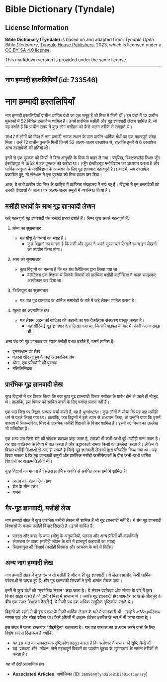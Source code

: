 # Bible Dictionary (Tyndale)

## License Information

**Bible Dictionary (Tyndale)** is based on and adapted from: _Tyndale Open Bible Dictionary_, [Tyndale House Publishers](https://tyndaleopenresources.com/), 2023, which is licensed under a [CC BY-SA 4.0 license](https://creativecommons.org/licenses/by-sa/4.0/legalcode.en).

This markdown version is provided under the same license.



--------------------------------

## नाग हम्मादी हस्तलिपियाँ (id: 733546)

नाग हम्मादी हस्तलिपियाँ
=======================

नाग हम्मादी हस्तलिपियाँ प्राचीन धार्मिक ग्रंथों का एक समूह हैं जो मिस्र में मिली थीं। इन ग्रंथों में 12 प्राचीन पुस्तकों में 52 विभिन्न दस्तावेज शामिल हैं। इनमें प्रारंभिक मसीही और गूढ़ ज्ञानवादी लेखन शामिल हैं, जो यह दर्शाते हैं कि प्राचीन समय में कुछ लोग मसीहत को कैसे अलग तरीके से समझते थे।

1947 में लोगों को मिस्र में नाग हम्मादी नामक स्थान के पास प्राचीन धार्मिक ग्रंथों का एक महत्वपूर्ण संग्रह मिला। उन्हें 12 प्राचीन पुस्तकें मिलीं जिनमें 52 अलग\-अलग दस्तावेज थे, हालांकि इनमें से 6 दस्तावेज अन्य दस्तावेजों की प्रतियां थीं।

इनमें से एक पुस्तक को किसी ने बिना अनुमति के मिस्र से बाहर ले गया। ज्यूरिख, स्विटजरलैंड स्थित जूँग इंस्टीट्यूट ने 1952 में इस पुस्तक को खरीदा था। (जूँग इंस्टीट्यूट मनोविज्ञान का अध्ययन करता है और धार्मिक अनुभव के मनोविज्ञान के अध्ययन के लिए गूढ़ ज्ञानवाद महत्वपूर्ण है।) बाद में, जब दस्तावेज़ प्रकाशित हुए, तो संस्थान ने इस पुस्तक को मिस्र वापस कर दिया।

आज, ये सभी प्राचीन ग्रंथ मिस्र के काहिरा में कॉप्टिक संग्रहालय में रखे गए हैं। विद्वानों ने इन दस्तावेजों को उनकी शिक्षाओं के आधार पर अलग\-अलग समूहों में व्यवस्थित किया है।

मसीही प्रभावों के साथ गूढ़ ज्ञानवादी लेखन
-----------------------------------------

कई महत्वपूर्ण गूढ़ ज्ञानवादी ग्रंथ मसीही प्रभाव दर्शाते हैं। निम्न कुछ सबसे महत्वपूर्ण हैं:

1. थोमा का सुसमाचार

    * यह यीशु के वचनों का संग्रह है।
        * कुछ विद्वानों का मानना है कि मत्ती और लूका ने अपने सुसमाचार लिखते समय इन लेखनों का उपयोग किया होगा।
2. सत्य का सुसमाचार

    * कुछ विद्वानों का मानना है कि यह ग्रंथ वैलेंटिनस द्वारा लिखा गया था।
        * वेलेंटिनस एक शिक्षक थे जिनके विचारों को प्रारंभिक मसीही कलीसिया ने गलत समझकर अस्वीकार कर दिया था।
3. फिलिप्पुस का सुसमाचार

    * यह पाठ गूढ़ ज्ञानवाद के धार्मिक समारोहों के बारे में कई लेखन शामिल करता है।
4. यूहन्ना का अप्रमाणिक ग्रंथ

    * यह लेखन अदन की वाटिका की कहानी का एक वैकल्पिक संस्करण प्रस्तुत करता है।
        * यह सीरियाई गूढ़ ज्ञानवाद द्वारा लिखा गया था, जिनकी बाइबल के बारे में अपनी अलग समझ थी।

अन्य ग्रंथ जो गूढ़ ज्ञानवाद पर स्पष्ट मसीही प्रभाव दर्शाते हैं, उनमें शामिल हैं:

* पुनरुत्थान पर लेख
* पतरस और याकूब के कई अंतकालिक ग्रंथ
* थोमा, एक प्रतियोगी की पुस्तक
* मलिकिसिदक

प्रारंभिक गूढ़ ज्ञानवादी लेख
----------------------------

कुछ विद्वानों ने यह विचार किया कि क्या कुछ गूढ़ ज्ञानवादी विचार मसीहत के प्रारंभ होने से पहले ही मौजूद थे। हालांकि, इस विचार को साबित करने के लिए पर्याप्त प्रमाण नहीं हैं।

एक पाठ जिस पर विद्वान अक्सर चर्चा करते हैं, वह है *यूग्नोस्टोस*। कुछ लोगों ने सोचा कि यह पाठ मसीही धर्म से पहले लिखा गया था। हालांकि, जब विद्वानों ने इसे ध्यान से अध्ययन किया, तो उन्होंने पाया कि इसमें वास्तव में सिकन्दरिया, मिस्र के प्रारंभिक मसीही शिक्षकों के विचार शामिल हैं। इसमें नए नियम का उल्लेख भी सम्मिलित हैं।

एक अन्य पाठ जिसे शेम की संक्षिप्त व्याख्या कहा जाता है, उसको भी कभी\-कभी पूर्व\-मसीही माना जाता है। यह पाठ बपतिस्मा के विषय में बात करता है और उद्धारकर्ता नामक किसी का उल्लेख करता है। लेकिन ये विचार मसीही शिक्षाओं से आए हो सकते हैं जिन्हें गूढ़ ज्ञानवादी लेखकों द्वारा परिवर्तित किया गया था। यह दिखा सकता है कि गूढ़ ज्ञानवादी समूहों और प्रारंभिक मसीही कलीसियाओं के बीच कभी\-कभी धार्मिक शिक्षाओं पर असहमति होती थी।

कुछ विद्वानों का मानना है कि इस प्रारंभिक अवधि से संबंधित अन्य ग्रंथों में शामिल हैं:

* आदम का अंतकालिक ग्रंथ
* शेत के तीन स्तंभ
* गर्जन

गैर\-गूढ़ ज्ञानवादी, मसीही लेख
------------------------------

नाग हम्मादी संग्रह में कुछ प्रारंभिक मसीही लेखन भी शामिल हैं जो गूढ़ ज्ञानवादी नहीं हैं। ये ग्रंथ गूढ़ ज्ञानवादी विश्वासों के बजाय मसीही विचार सिखाते हैं। इनमें शामिल हैं:

* पतरस और बारह के काम (यीशु के अनुयायियों, पतरस और अन्य प्रेरितों की कहानियाँ)
* सेक्स्टस के वाक्य (मसीही जीवन के बारे में ज्ञानपूर्ण कहावतों का संग्रह)
* सिलवानुस की शिक्षाएँ (मसीही विश्वास और आचरण के बारे में निर्देश)

अन्य नाग हम्मादी लेख
--------------------

नाग हम्मादी संग्रह में कुछ ग्रंथ न तो मसीही हैं और न ही गूढ़ ज्ञानवादी। ये लेखन प्राचीन मिस्री धार्मिक परंपराओं से उत्पन्न हुए हैं, और गूढ़ ज्ञानवादी लेखकों ने इन्हें अत्यंत रोचक पाया।

इनमें से कुछ ग्रंथों को "हरमेटिक लेखन" कहा जाता है। ये लेखन परमेश्वर और संसार के बारे में कुछ विचार साझा करते हैं जो प्राचीन मिस्र में सामान्य थे। जबकि गूढ़ ज्ञानवादी ग्रंथ आमतौर पर अच्छे और बुरे के बीच एक स्पष्ट विभाजन देखते हैं, ये मिस्री ग्रंथ एक अधिक संतुलित दृष्टिकोण रखते थे।

विद्वानों को पहले से ही इस प्रकार के मिस्री धार्मिक लेखन के बारे में जानकारी थी। उन्होंने *कॉर्पस हर्मेटिकम* नामक एक और संग्रह खोजा था (जिसे अंग्रेजी में *थ्राइस\-ग्रेटेस्ट हरमिस* के रूप में भी जाना जाता है)।

इस संग्रह में पहला दस्तावेज़ "पोइमैंड्रेस" कहलाता है। यह पाठ बाइबल का अध्ययन करने वालों के लिए विशेष रूप से दिलचस्प है क्योंकि:

* यह इस बात का सकारात्मक दृष्टिकोण प्रस्तुत करता है कि परमेश्वर ने संसार की सृष्टि कैसे की
* यह 'प्रकाश' और 'जीवन' जैसे महत्वपूर्ण विचारों का उपयोग यूहन्ना के सुसमाचार के समान तरीकों से करता है।

*यह भी देखें* अप्रमाणिक ग्रंथ।

* **Associated Articles:** अपोक्रिफा (ID: `368564@TyndaleBibleDictionary`)

